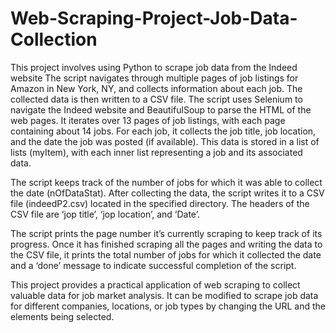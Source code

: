 # Web-Scraping-Project-Job-Data-Collection
This project involves using Python to scrape job data from the Indeed website
The script navigates through multiple pages of job listings for Amazon in New York, NY, and collects information about each job. The collected data is then written to a CSV file.
The script uses Selenium to navigate the Indeed website and BeautifulSoup to parse the HTML of the web pages. It iterates over 13 pages of job listings, with each page containing about 14 jobs. For each job, it collects the job title, job location, and the date the job was posted (if available). This data is stored in a list of lists (myItem), with each inner list representing a job and its associated data.

The script keeps track of the number of jobs for which it was able to collect the date (nOfDataStat). After collecting the data, the script writes it to a CSV file (indeedP2.csv) located in the specified directory. The headers of the CSV file are ‘jop title’, ‘jop location’, and ‘Date’.

The script prints the page number it’s currently scraping to keep track of its progress. Once it has finished scraping all the pages and writing the data to the CSV file, it prints the total number of jobs for which it collected the date and a ‘done’ message to indicate successful completion of the script.

This project provides a practical application of web scraping to collect valuable data for job market analysis. It can be modified to scrape job data for different companies, locations, or job types by changing the URL and the elements being selected.
